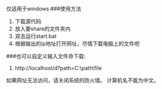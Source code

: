 仅适用于windows
###使用方法
1. 下载源代码
1. 放入要share的文件夹内
1. 双击运行start.bat
1. 根据输出的ip地址打开网址，尽情下载电脑上的文件吧

###也可以自定义输入文件命下载:
1. http://localhost/d?path=C:\path\file

如果网址无法访问，请关闭系统的防火墙。
计算机名不能为中文。
